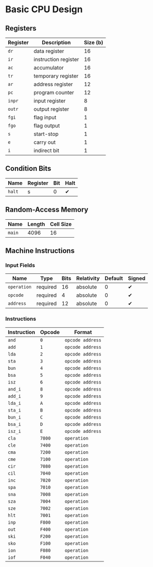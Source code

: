 # Basic CPU Design

## Registers

| Register | Description          | Size (b) |
| -------- | -------------------- | -------- |
| `dr`     | data register        | 16       |
| `ir`     | instruction register | 16       |
| `ac`     | accumulator          | 16       |
| `tr`     | temporary register   | 16       |
| `ar`     | address register     | 12       |
| `pc`     | program counter      | 12       |
| `inpr`   | input register       | 8        |
| `outr`   | output register      | 8        |
| `fgi`    | flag input           | 1        |
| `fgo`    | flag output          | 1        |
| `s`      | start-stop           | 1        |
| `e`      | carry out            | 1        |
| `i`      | indirect bit         | 1        |

## Condition Bits

| Name   | Register | Bit | Halt |
| ------ | -------- | --- | ---- |
| `halt` | s        | 0   | ✔    |

## Random-Access Memory

| Name   | Length | Cell Size |
| ------ | ------ | --------- |
| `main` | 4096   | 16        |

## Machine Instructions

### Input Fields

| Name        | Type     | Bits | Relativity | Default | Signed |
| ----------- | -------- | ---- | ---------- | ------- | ------ |
| `operation` | required | 16   | absolute   | 0       | ✔      |
| `opcode`    | required | 4    | absolute   | 0       | ✔      |
| `address`   | required | 12   | absolute   | 0       | ✔      |

### Instructions

| Instruction | Opcode | Format           |
| ----------- | ------ | ---------------- |
| `and`       | `0`    | `opcode address` |
| `add`       | `1`    | `opcode address` |
| `lda`       | `2`    | `opcode address` |
| `sta`       | `3`    | `opcode address` |
| `bun`       | `4`    | `opcode address` |
| `bsa`       | `5`    | `opcode address` |
| `isz`       | `6`    | `opcode address` |
| `and_i`     | `8`    | `opcode address` |
| `add_i`     | `9`    | `opcode address` |
| `lda_i`     | `A`    | `opcode address` |
| `sta_i`     | `B`    | `opcode address` |
| `bun_i`     | `C`    | `opcode address` |
| `bsa_i`     | `D`    | `opcode address` |
| `isz_i`     | `E`    | `opcode address` |
| `cla`       | `7800` | `operation`      |
| `cle`       | `7400` | `operation`      |
| `cma`       | `7200` | `operation`      |
| `cme`       | `7100` | `operation`      |
| `cir`       | `7080` | `operation`      |
| `cil`       | `7040` | `operation`      |
| `inc`       | `7020` | `operation`      |
| `spa`       | `7010` | `operation`      |
| `sna`       | `7008` | `operation`      |
| `sza`       | `7004` | `operation`      |
| `sze`       | `7002` | `operation`      |
| `hlt`       | `7001` | `operation`      |
| `inp`       | `F800` | `operation`      |
| `out`       | `F400` | `operation`      |
| `ski`       | `F200` | `operation`      |
| `sko`       | `F100` | `operation`      |
| `ion`       | `F080` | `operation`      |
| `iof`       | `F040` | `operation`      |
